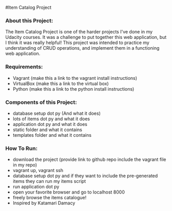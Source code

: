 #Item Catalog Project

### About this Project:

The Item Catalog Project is one of the harder projects I've done in my Udacity courses. It was a challenge to put together this web application, but I think it was really helpful! This project was intended to practice my understanding of CRUD operations, and implement them in a functioning web application.

### Requirements:
- Vagrant (make this a link to the vagrant install instructions)
- VirtualBox (make this a link to the virtual box)
- Python (make this a link to the python install instructions)

### Components of this Project:
- database setup dot py (And what it does)
- lots of items dot py and what it does
- application dot py and what it does
- static folder and what it contains
- templates folder and what it contains

### How To Run:

- download the project (provide link to github repo include the vagrant file in my repo)
- vagrant up, vagrant ssh
- database setup dot py and if they want to include the pre-generated items they can run my items script
- run application dot py
- open your favorite browser and go to localhost 8000
- freely browse the items catalogue!
- Inspired by Katamari Damacy
